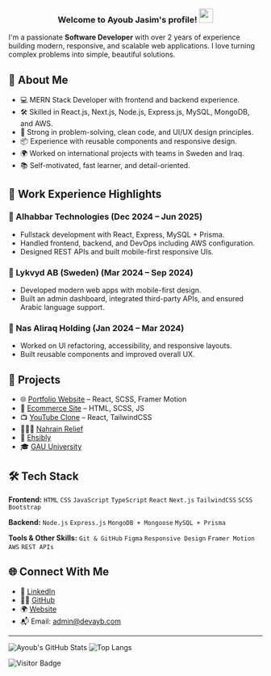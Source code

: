 <h3 align="center">
  Welcome to Ayoub Jasim's profile!
  <img src="https://media.giphy.com/media/hvRJCLFzcasrR4ia7z/giphy.gif" width="28">
</h3>

I'm a passionate **Software Developer** with over 2 years of experience building modern, responsive, and scalable web applications. I love turning complex problems into simple, beautiful solutions.

## 🧠 About Me

- 💻 MERN Stack Developer with frontend and backend experience.
- 🛠️ Skilled in React.js, Next.js, Node.js, Express.js, MySQL, MongoDB, and AWS.
- 🎯 Strong in problem-solving, clean code, and UI/UX design principles.
- 📦 Experience with reusable components and responsive design.
- 🌍 Worked on international projects with teams in Sweden and Iraq.
- 📚 Self-motivated, fast learner, and detail-oriented.

## 💼 Work Experience Highlights

### 🔹 Alhabbar Technologies (Dec 2024 – Jun 2025)
- Fullstack development with React, Express, MySQL + Prisma.
- Handled frontend, backend, and DevOps including AWS configuration.
- Designed REST APIs and built mobile-first responsive UIs.

### 🔹 Lykvyd AB (Sweden) (Mar 2024 – Sep 2024)
- Developed modern web apps with mobile-first design.
- Built an admin dashboard, integrated third-party APIs, and ensured Arabic language support.

### 🔹 Nas Aliraq Holding (Jan 2024 – Mar 2024)
- Worked on UI refactoring, accessibility, and responsive layouts.
- Built reusable components and improved overall UX.

## 🚀 Projects

- 🌐 [Portfolio Website](https://devayb.com/) – React, SCSS, Framer Motion
- 🛒 [Ecommerce Site](https://eco.devayb.com/) – HTML, SCSS, JS
- 📺 [YouTube Clone](https://youtube-cloned.devayb.com/) – React, TailwindCSS
- 🧑‍🤝‍🧑 [Nahrain Relief](https://nahrainrelief.com/)
- 🏥 [Ehsibly](https://ehsibly.com/)
- 🎓 [GAU University](https://gu.edu.iq/ar)

## 🛠️ Tech Stack

**Frontend:**
`HTML` `CSS` `JavaScript` `TypeScript` `React` `Next.js` `TailwindCSS` `SCSS` `Bootstrap`

**Backend:**
`Node.js` `Express.js` `MongoDB + Mongoose` `MySQL + Prisma`

**Tools & Other Skills:**
`Git & GitHub` `Figma` `Responsive Design` `Framer Motion` `AWS` `REST APIs`

## 🌐 Connect With Me

- 💼 [LinkedIn](https://www.linkedin.com/in/ayoubjasim/)
- 🧑‍💻 [GitHub](https://github.com/devayoub99)
- 🌍 [Website](https://devayb.com/)
- 📬 Email: admin@devayb.com

---

![Ayoub's GitHub Stats](https://github-readme-stats.vercel.app/api?username=devayoub99&show_icons=true&theme=default)
![Top Langs](https://github-readme-stats.vercel.app/api/top-langs/?username=devayoub99&layout=compact)

![Visitor Badge](https://visitor-badge.glitch.me/badge?page_id=devayoub99.visitor-badge)

